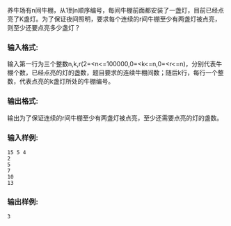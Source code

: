 养牛场有n间牛棚，从1到n顺序编号，每间牛棚前面都安装了一盏灯，目前已经点亮了K盏灯。为了保证夜间照明，要求每个连续的r间牛棚至少有两盏灯被点亮，则至少还要点亮多少盏灯？
### 输入格式:

输入第一行为三个整数n,k,r(2=<n<=100000,0=<k<=n,0=<r<=n)，分别代表牛棚个数，已经点亮的灯的盏数，题目要求的连续牛棚间数；随后k行，每行一个整数，代表点亮的k盏灯所处的牛棚编号。

### 输出格式:

输出为了保证连续的r间牛棚至少有两盏灯被点亮，至少还需要点亮的灯的盏数。

### 输入样例:



```in
15 5 4
2
5
7
10
13

```

### 输出样例:



```out
3
```

